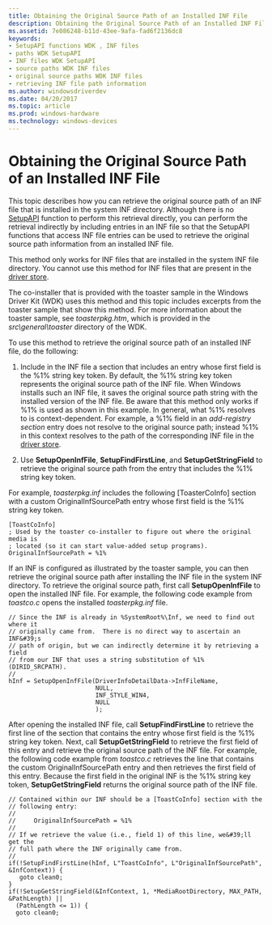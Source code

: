 ```yaml
---
title: Obtaining the Original Source Path of an Installed INF File
description: Obtaining the Original Source Path of an Installed INF File
ms.assetid: 7e086248-b11d-43ee-9afa-fad6f2136dc8
keywords:
- SetupAPI functions WDK , INF files
- paths WDK SetupAPI
- INF files WDK SetupAPI
- source paths WDK INF files
- original source paths WDK INF files
- retrieving INF file path information
ms.author: windowsdriverdev
ms.date: 04/20/2017
ms.topic: article
ms.prod: windows-hardware
ms.technology: windows-devices
---
```


# Obtaining the Original Source Path of an Installed INF File


This topic describes how you can retrieve the original source path of an INF file that is installed in the system INF directory. Although there is no [SetupAPI](setupapi.md) function to perform this retrieval directly, you can perform the retrieval indirectly by including entries in an INF file so that the SetupAPI functions that access INF file entries can be used to retrieve the original source path information from an installed INF file.

This method only works for INF files that are installed in the system INF file directory. You cannot use this method for INF files that are present in the [driver store](driver-store.md).

The co-installer that is provided with the toaster sample in the Windows Driver Kit (WDK) uses this method and this topic includes excerpts from the toaster sample that show this method. For more information about the toaster sample, see *toasterpkg.htm*, which is provided in the *src\\general\\toaster* directory of the WDK.

To use this method to retrieve the original source path of an installed INF file, do the following:

1.  Include in the INF file a section that includes an entry whose first field is the %1% string key token. By default, the %1% string key token represents the original source path of the INF file. When Windows installs such an INF file, it saves the original source path string with the installed version of the INF file. Be aware that this method only works if %1% is used as shown in this example. In general, what %1% resolves to is context-dependent. For example, a %1% field in an *add-registry section* entry does not resolve to the original source path; instead %1% in this context resolves to the path of the corresponding INF file in the [driver store](driver-store.md).

2.  Use **SetupOpenInfFile**, **SetupFindFirstLine**, and **SetupGetStringField** to retrieve the original source path from the entry that includes the %1% string key token.

For example, *toasterpkg.inf* includes the following \[ToasterCoInfo\] section with a custom OriginalInfSourcePath entry whose first field is the %1% string key token.

```
[ToastCoInfo]
; Used by the toaster co-installer to figure out where the original media is
; located (so it can start value-added setup programs).
OriginalInfSourcePath = %1%
```

If an INF is configured as illustrated by the toaster sample, you can then retrieve the original source path after installing the INF file in the system INF directory. To retrieve the original source path, first call **SetupOpenInfFile** to open the installed INF file. For example, the following code example from *toastco.c* opens the installed *toasterpkg.inf* file.

```
// Since the INF is already in %SystemRoot%\Inf, we need to find out where it
// originally came from.  There is no direct way to ascertain an INF&#39;s
// path of origin, but we can indirectly determine it by retrieving a field
// from our INF that uses a string substitution of %1% (DIRID_SRCPATH).
//
hInf = SetupOpenInfFile(DriverInfoDetailData->InfFileName,
                        NULL,
                        INF_STYLE_WIN4,
                        NULL
                        );
```

After opening the installed INF file, call **SetupFindFirstLine** to retrieve the first line of the section that contains the entry whose first field is the %1% string key token. Next, call **SetupGetStringField** to retrieve the first field of this entry and retrieve the original source path of the INF file. For example, the following code example from *toastco.c* retrieves the line that contains the custom OriginalInfSourcePath entry and then retrieves the first field of this entry. Because the first field in the original INF is the %1% string key token, **SetupGetStringField** returns the original source path of the INF file.

```
// Contained within our INF should be a [ToastCoInfo] section with the
// following entry:
//
//     OriginalInfSourcePath = %1%
//
// If we retrieve the value (i.e., field 1) of this line, we&#39;ll get the
// full path where the INF originally came from.
//
if(!SetupFindFirstLine(hInf, L"ToastCoInfo", L"OriginalInfSourcePath", &InfContext)) {
   goto clean0;
}
if(!SetupGetStringField(&InfContext, 1, *MediaRootDirectory, MAX_PATH, &PathLength) ||
  (PathLength <= 1)) {
  goto clean0;
```

 

 





